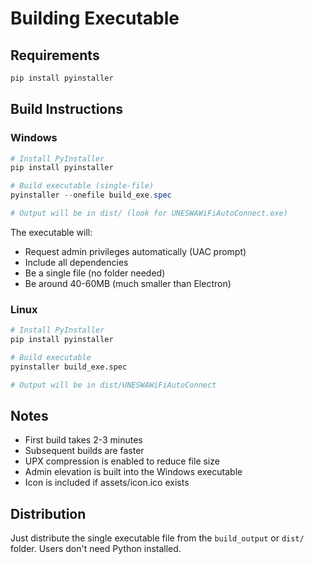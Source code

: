 # Building Executable

## Requirements
```bash
pip install pyinstaller
```

## Build Instructions

### Windows
```powershell
# Install PyInstaller
pip install pyinstaller

# Build executable (single-file)
pyinstaller --onefile build_exe.spec

# Output will be in dist/ (look for UNESWAWiFiAutoConnect.exe)
```

The executable will:
- Request admin privileges automatically (UAC prompt)
- Include all dependencies
- Be a single file (no folder needed)
- Be around 40-60MB (much smaller than Electron)

### Linux
```bash
# Install PyInstaller
pip install pyinstaller

# Build executable
pyinstaller build_exe.spec

# Output will be in dist/UNESWAWiFiAutoConnect
```

## Notes
- First build takes 2-3 minutes
- Subsequent builds are faster
- UPX compression is enabled to reduce file size
- Admin elevation is built into the Windows executable
- Icon is included if assets/icon.ico exists

## Distribution
Just distribute the single executable file from the `build_output` or `dist/` folder. Users don't need Python installed.
